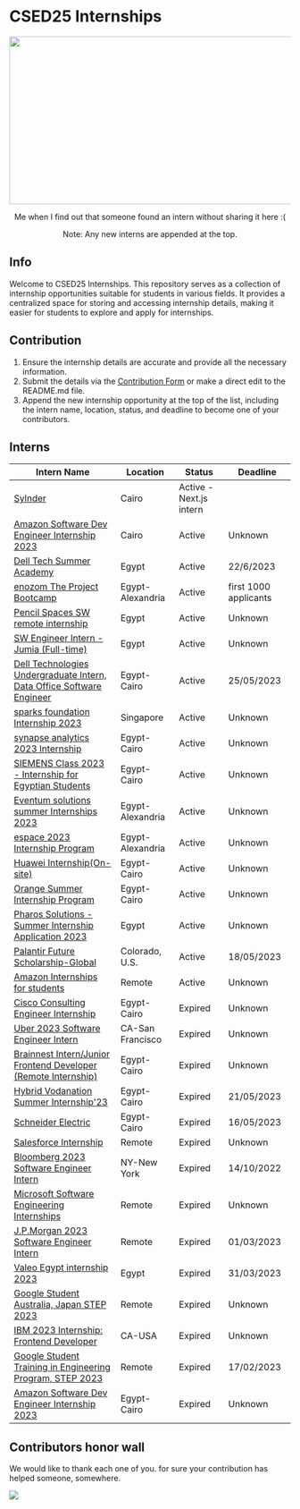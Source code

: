 # CSED25 Internships 
<p align="center">
  <img src="https://github.com/MostafaGalal1/CSED25_Internships/blob/main/GIFS/giphy%20(1).gif" width ="600" height="300"/>
</p>

<p align="center">
  Me when I find out that someone found an intern without sharing it here :(
</p>
<p align="center">
  Note: Any new interns are appended at the top.
</p>

## Info
Welcome to CSED25 Internships. This repository serves as a collection of internship opportunities suitable for students in various fields. It provides a centralized space for storing and accessing internship details, making it easier for students to explore and apply for internships.

## Contribution
1. Ensure the internship details are accurate and provide all the necessary information.
2. Submit the details via the [Contribution Form](https://docs.google.com/forms/d/e/1FAIpQLSd4RoZeTgh7bJ2fLb7HgJCombEjj1C4GJpUQKIFivW3ENlm_w/viewform?usp=sf_link) or make a direct edit to the README.md file.
3. Append the new internship opportunity at the top of the list, including the intern name, location, status, and deadline to become one of your contributors.


## Interns
| Intern Name | Location | Status | Deadline |
|------|----------|--------|----------|
|[Sylnder](https://jobs.lever.co/sylndr/d33f10ad-c614-4749-86ea-278d701955d0) | Cairo | Active - Next.js intern |
|[Amazon Software Dev Engineer Internship 2023](https://www.amazon.jobs/en/jobs/2273947/2023-software-dev-engineer-internship)| Cairo | Active | Unknown
|[Dell Tech Summer Academy](https://www.linkedin.com/posts/fadynabilyacoub_students-delltech-mysummerwithdell-activity-7069666686722879488-VjJi/?utm_source=share&utm_medium=member_android)| Egypt | Active | 22/6/2023 |
|[enozom The Project Bootcamp](https://enozom.com/theproject)| Egypt-Alexandria | Active | first 1000 applicants |
|[Pencil Spaces SW remote internship](https://form.jotform.com/231306275082551)| Egypt | Active | Unknown |
|[SW Engineer Intern - Jumia (Full-time)](https://boards.eu.greenhouse.io/jumia/jobs/4136290101?gh_src=9e802862teu) | Egypt | Active | Unknown |
|[Dell Technologies Undergraduate Intern, Data Office Software Engineer](https://www.linkedin.com/jobs/view/3597326145) | Egypt-Cairo | Active | 25/05/2023 |
|[sparks foundation Internship 2023](https://internship.thesparksfoundation.info/#steps-to-apply) | Singapore | Active | Unknown |
|[synapse analytics 2023 Internship](https://synapseanalytics.recruitee.com/) | Egypt-Cairo | Active | Unknown |
|[SIEMENS Class 2023 - Internship for Egyptian Students](https://jobs.siemens.com/careers/job?domain=siemens.com&query=368362&pid=563156115792815&sort_by=relevance&triggerGoButton=true&fbclid=IwAR1FSbR6_LWv3_Po8l9ZEfc2vgVIHLT9-Vs5zSntLly8vx7JIazXMsGbpsA) | Egypt-Cairo | Active | Unknown |
|[Eventum solutions summer Internships 2023](http://eventumsolutions.com/careers/) | Egypt-Alexandria | Active | Unknown |
|[espace 2023 Internship Program](https://espace.com.eg/blog/announcing-espace-2023-internship-program/) | Egypt-Alexandria | Active | Unknown |
|[Huawei Internship(On-site)](https://www.linkedin.com/jobs/view/3599924000/) | Egypt-Cairo | Active | Unknown |
|[Orange Summer Internship Program](https://msurvey.orange.com/summerinternshipprogram?fbclid=IwAR2g-Dd12rpmZ9-_Icc6obEJkqaTcrIgljTIY5lsVQpU-0DiGpml31cfOp0) | Egypt-Cairo | Active | Unknown |
|[Pharos Solutions - Summer Internship Application 2023](https://docs.google.com/forms/d/e/1FAIpQLScC8eCAkJVoz_0pON1m80isN23XO4WDRWQHOFK_M90Ylzm_lQ/viewform)| Egypt | Active | Unknown |)|
|[Palantir Future Scholarship-Global](https://jobs.lever.co/palantir/78f811f6-82c7-4193-b0db-515697fac233)| Colorado, U.S. | Active | 18/05/2023 |
|[Amazon Internships for students](https://amazon.jobs/en/teams/internships-for-students?offset=0&result_limit=10&sort=relevant&category%5B%5D=software-development&distanceType=Mi&radius=24km&latitude=&longitude=&loc_group_id=&loc_query=&base_query=&city=&country=&region=&county=&query_options=&) | Remote | Active | Unknown | 
|[Cisco Consulting Engineer Internship](https://jobs.cisco.com/jobs/ProjectDetail/Internship-Consulting-Engineer-Egypt-Start-March-2023/1385857?source=LinkedIn) | Egypt-Cairo | Expired | Unknown |
|[Uber 2023 Software Engineer Intern](https://university-uber.icims.com/jobs/116847/job?mobile=false&width=1030&height=500&bga=true&needsRedirect=false&jan1offset=120&jun1offset=180) |  CA-San Francisco | Expired | Unknown |
|[Brainnest Intern/Junior Frontend Developer (Remote Internship)](https://jobs.lever.co/brainnest/20beac1d-6131-4022-831c-12132b6b79e9/apply?lever-source=LinkedIn) | Egypt-Cairo | Expired | Unknown |
|[Hybrid Vodanation Summer Internship'23](https://forms.office.com/Pages/ResponsePage.aspx?id=x07VKCEiF0essH-MNzWQSCuwCGZ3eclAmz5uwPwlAn1UM0ZHSzZBWFMzSVMwQ1JSR1VCMjVLVlQwRy4u) | Egypt-Cairo | Expired | 21/05/2023 |
|[Schneider Electric](https://careers.se.com/global/jobs/008G62?lang=en-us&iis=Job%20Board&iisn=linkedin&src=linkedin) | Egypt-Cairo | Expired | 16/05/2023 |
|[Salesforce Internship](https://salesforce.wd1.myworkdayjobs.com/en-US/Futureforce_Internships/details/Summer-2023-Intern---Software-Engineer--Business-Technology--IT-_JR162559?q=software+engineer&d=cta-summer-view-sjb-1&jobFamilyGroup=8db2f0ed342347eb8bac553488d8d12e) | Remote | Expired | Unknown |
|[Bloomberg 2023 Software Engineer Intern](https://careers.bloomberg.com/job/detail/106002) | NY-New York | Expired | 14/10/2022 |
|[Microsoft Software Engineering Internships](https://careers.microsoft.com/students/us/en/c/engineering-jobs?from=20&s=1) | Remote | Expired | Unknown |
|[J.P.Morgan 2023 Software Engineer Intern](https://careers.jpmorgan.com/global/en/students/programs/software-engineer-summer#careers-section7) | Remote | Expired | 01/03/2023 |
|[Valeo Egypt internship 2023](https://forms.gle/kquuMAxxftR4LbGCA) | Egypt | Expired | 31/03/2023 |
|[Google Student Australia, Japan STEP 2023](https://careers.google.com/jobs/results/72473548246917830-student-training-in-engineering-program-step-2023/) | Remote | Expired | Unknown |
|[IBM 2023 Internship: Frontend Developer](https://careers.ibm.com/job/17897292/2023-internship-frontend-developer-san-jose-ca/?codes=IBM_CareerWebSite) | CA-USA | Expired | Unknown |
|[Google Student Training in Engineering Program, STEP 2023](https://careers.google.com/jobs/results/?employment_type=INTERN&jex=ENTRY_LEVEL&q=STEP) | Remote | Expired | 17/02/2023 |
|[Amazon Software Dev Engineer Internship 2023](https://www.amazon.jobs/en/jobs/2273947/2023-software-dev-engineer-internship?cmpid=SPLICX0248M&fbclid=IwAR28QWm3nVOM06h-OzPinG_LYMtsC0wt6gC-507mvyE-JweBf_JuJnOeSk4&ss=paid&utm_campaign=cxro&utm_content=job_posting&utm_medium=social_media&utm_source=linkedin.com) | Egypt-Cairo | Expired | Unknown |

## Contributors honor wall
We would like to thank each one of you. for sure your contribution has helped someone, somewhere.

<a href="https://github.com/MostafaGalal1/CSED25_Internships/graphs/contributors">
  <img src="https://contrib.rocks/image?repo=MostafaGalal1/CSED25_Internships&anon=1&columns=24" />
</a>
